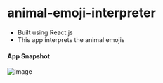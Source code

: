 # animal-emoji-interpreter

* Built using React.js
* This app interprets the animal emojis

#### App Snapshot

![image](https://user-images.githubusercontent.com/52121256/135510133-bae903c2-da76-43df-88bc-c4853a116f67.png)


